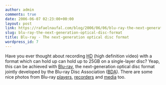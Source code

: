 ```yaml
---
author: admin
comments: true
date: 2006-06-07 02:23:00+00:00
layout: post
link: https://rafaelnaufal.com/blog/2006/06/06/blu-ray-the-next-generation-optical-disc-format/
slug: blu-ray-the-next-generation-optical-disc-format
title: Blu-ray - The next-generation optical disc format
wordpress_id: 7
---
```


Have you ever thought about recording [HD](http://en.wikipedia.org/wiki/High-definition_video) (high definition video) with a format which can hold up can hold up to 25GB on a single-layer disc? Yeap, this can be achieved with [ Blu-ray](http://www.blu-ray.com/info/), the next-generation optical disc format jointly developed by the Blu-ray Disc Association ([BDA](http://www.blu-raydisc.com/)). There are some nice photos from Blu-ray [players](http://www.blu-ray.com/players/), [recorders](http://www.blu-ray.com/recorders/) and [media](http://www.blu-ray.com/media/) too.
